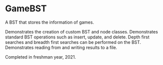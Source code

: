 # GameBST
A BST that stores the information of games.

Demonstrates the creation of custom BST and node classes.
Demonstrates standard BST operations such as insert, update, and delete.
Depth first searches and breadth first searches can be performed on the BST.
Demonstrates reading from and writing results to a file.

Completed in freshman year, 2021.
